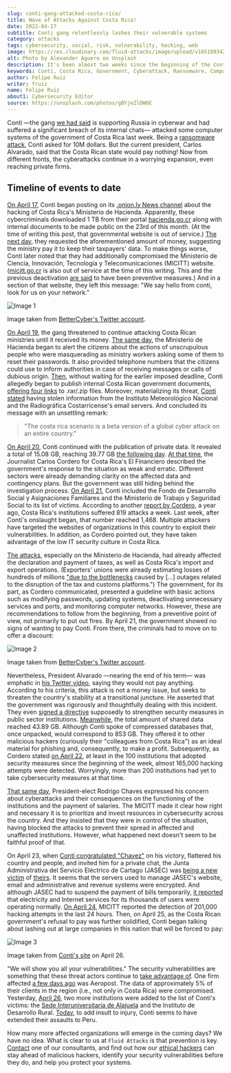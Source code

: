 ```yaml
---
slug: conti-gang-attacked-costa-rica/
title: Wave of Attacks Against Costa Rica!
date: 2022-04-27
subtitle: Conti gang relentlessly lashes their vulnerable systems
category: attacks
tags: cybersecurity, social, risk, vulnerability, hacking, web
image: https://res.cloudinary.com/fluid-attacks/image/upload/v1651093427/blog/conti-gang-attacked-costa-rica/cover_conti_costa_rica.webp
alt: Photo by Alexander Aguero on Unsplash
description: It's been almost two weeks since the beginning of the Conti gang's new wave of cyberattacks against Costa Rican organizations. Find out what has happened here.
keywords: Conti, Costa Rica, Government, Cyberattack, Ransomware, Companies, Ethical Hacking, Pentesting
author: Felipe Ruiz
writer: fruiz
name: Felipe Ruiz
about1: Cybersecurity Editor
source: https://unsplash.com/photos/gBYjeZlOW6E
---
```


Conti
—the gang [we had said](../timeline-new-cyberwar/)
is supporting Russia in cyberwar
and had suffered a significant breach of its internal chats—
attacked some computer systems of the government of Costa Rica
last week.
Being a [ransomware attack](../ransomware/),
Conti asked for 10M dollars.
But the current president,
Carlos Alvarado,
said that the Costa Rican state would pay nothing!
Now from different fronts,
the cyberattacks continue in a worrying expansion,
even reaching private firms.

## Timeline of events to date

[On April 17](https://twitter.com/_bettercyber_/status/1515792916140204041/photo/1),
Conti began posting on its [.onion.ly News channel](https://continewsnv5otx5kaoje7krkto2qbu3gtqef22mnr7eaxw3y6ncz3ad.onion.ly/)
about the hacking of Costa Rica's Ministerio de Hacienda.
Apparently,
these cybercriminals downloaded 1 TB
from their portal [hacienda.go.cr](https://www.hacienda.go.cr/)
along with internal documents
to be made public on the 23rd of this month.
(At the time of writing this post,
that governmental website is out of service.)
[The next day](https://twitter.com/_bettercyber_/status/1516111101703958538/photo/1),
they requested the aforementioned amount of money,
suggesting the ministry pay it
to keep their taxpayers' data.
To make things worse,
Conti later noted that
they had additionally compromised the Ministerio de Ciencia,
Innovación, Tecnología y Telecomunicaciones (MICITT) website.
([micitt.go.cr](https://www.micitt.go.cr/)
is also out of service
at the time of this writing.
This and the previous deactivation [are said](https://www.elfinancierocr.com/tecnologia/mas-instituciones-bajo-ataque-de-conti-que-aumenta/DDMQK5ZXKFHBXDGFB3MTX3GYR4/story/)
to have been preventive measures.)
And in a section of that website,
they left this message:
"We say hello from conti,
look for us on your network."

<div class="imgblock">

![Image 1](https://res.cloudinary.com/fluid-attacks/image/upload/v1651104275/blog/conti-gang-attacked-costa-rica/image1_conti_bettercyber.webp)

<div class="title">

Image taken from [BetterCyber's Twitter account](https://twitter.com/_bettercyber_/status/1515792916140204041/photo/1).

</div>

</div>

[On April 19](https://twitter.com/_bettercyber_/status/1516344303525765124/photo/1),
the gang threatened to continue attacking Costa Rican ministries
until it received its money.
[The same day](https://twitter.com/HaciendaCR/status/1516401226862284803/photo/1),
the Ministerio de Hacienda began to alert the citizens
about the actions of unscrupulous people
who were masquerading as ministry workers
asking some of them to reset their passwords.
It also provided telephone numbers
that the citizens could use to inform authorities
in case of receiving messages or calls of dubious origin.
[Then](https://twitter.com/_bettercyber_/status/1516486086444396545/photo/1),
without waiting for the earlier imposed deadline,
Conti allegedly began to publish
internal Costa Rican government documents,
[offering four links](https://twitter.com/_bettercyber_/status/1516568617269219339/photo/1)
to .rar/.zip files.
Moreover,
materializing its threat,
[Conti stated](https://twitter.com/_bettercyber_/status/1516569937418113025/photo/1)
having stolen information
from the Instituto Meteorológico Nacional
and the Radiográfica Costarricense's email servers.
And concluded its message
with an unsettling remark:

> "The costa rica scenario is a beta version
> of a global cyber attack on an entire country."

[On April 20](https://twitter.com/_bettercyber_/status/1516934122878517248/photo/1),
Conti continued with the publication of private data.
It revealed a total of 15.08 GB,
reaching 39.77 GB [the following day](https://twitter.com/_bettercyber_/status/1517097783446192130/photo/1).
[At that time](https://www.elfinancierocr.com/tecnologia/mas-instituciones-bajo-ataque-de-conti-que-aumenta/DDMQK5ZXKFHBXDGFB3MTX3GYR4/story/),
the Journalist Carlos Cordero
for Costa Rica's El Financiero
described the government's response to the situation
as weak and erratic.
Different sectors were already demanding clarity
on the affected data and contingency plans.
But the government was still hiding
behind the investigation process.
[On April 21](https://twitter.com/_bettercyber_/status/1517130809660121092/photo/1),
Conti included the Fondo de Desarrollo Social y Asignaciones Familiares
and the Ministerio de Trabajo y Seguridad Social
to its list of victims.
According to another [report by Cordero](https://www.elfinancierocr.com/tecnologia/ataques-ciberneticos-aumentaron-contra-empresas-e/3UKWNFT67RABXOS6MLXBUDEGM4/story/),
a year ago,
Costa Rica's institutions suffered 819 attacks a week.
Last week,
after Conti's onslaught began,
that number reached 1,468.
Multiple attackers have targeted the websites of organizations
in this country
to exploit their vulnerabilities.
In addition,
as Cordero pointed out,
they have taken advantage of the low IT security culture
in Costa Rica.

[The attacks](https://www.elfinancierocr.com/tecnologia/gobierno-emite-directriz-para-enfrentar-a-hackers/LQL2IWCVF5EMDAN7U3MO5D4TDM/story/),
especially on the Ministerio de Hacienda,
had already affected the declaration and payment of taxes,
as well as Costa Rica's import and export operations.
(Exporters' unions were already estimating losses
of hundreds of millions
["due to the bottlenecks](https://therecord.media/conti-ransomware-attack-was-aimed-at-destabilizing-government-transition-costa-rican-president-says/)
caused by \[...\] outages
related to the disruption of the tax and customs platforms.")
The government,
for its part,
as Cordero communicated,
presented a guideline with basic actions
such as modifying passwords,
updating systems,
deactivating unnecessary services and ports,
and monitoring computer networks.
However,
these are recommendations to follow from the beginning,
from a preventive point of view,
not primarily to put out fires.
By April 21,
the government showed no signs of wanting to pay Conti.
From there,
the criminals had to move on to offer a discount:

<div class="imgblock">

![Image 2](https://res.cloudinary.com/fluid-attacks/image/upload/v1651104275/blog/conti-gang-attacked-costa-rica/image2_conti_bettercyber.webp)

<div class="title">

Image taken from [BetterCyber's Twitter account](https://twitter.com/_bettercyber_/status/1517155508704010240/photo/1).

</div>

</div>

Nevertheless,
President Alvarado
—nearing the end of his term—
was emphatic in [his Twitter video](https://twitter.com/CarlosAlvQ/status/1517212653520891905?cxt=HHwWgsC53dW3nI4qAAAA),
saying they would not pay anything.
According to his criteria,
this attack is not a money issue,
but seeks to threaten the country's stability
at a transitional juncture.
He asserted that
the government was rigorously and thoughtfully dealing
with this incident.
They even [signed a directive](https://www.presidencia.go.cr/comunicados/2022/04/gobierno-firma-directriz-que-fortalece-las-medidas-de-ciberseguridad-del-sector-publico/)
supposedly to strengthen security measures
in public sector institutions.
[Meanwhile](https://twitter.com/_bettercyber_/status/1517207258563813376/photo/1),
the total amount of shared data reached 43.89 GB.
Although Conti spoke of compressed databases
that, once unpacked, would correspond to 853 GB.
They offered it to other malicious hackers
(curiously their "colleagues from Costa Rica")
as an ideal material for phishing and,
consequently,
to make a profit.
Subsequently,
as Cordero stated [on April 22](https://www.elfinancierocr.com/tecnologia/casi-165000-intentos-de-hackeo-y-de-software/WGOXXWPPIVFPFACDBNI7ZCZ3V4/story/),
at least in the 100 institutions
that adopted security measures since the beginning of the week,
almost 165,000 hacking attempts were detected.
Worryingly,
more than 200 institutions had yet to take cybersecurity measures
at that time.

[That same day](https://www.elfinancierocr.com/tecnologia/casi-165000-intentos-de-hackeo-y-de-software/WGOXXWPPIVFPFACDBNI7ZCZ3V4/story/),
President-elect Rodrigo Chaves expressed his concern
about cyberattacks and their consequences
on the functioning of the institutions
and the payment of salaries.
The MICITT made it clear
how right and necessary it is to prioritize
and invest resources in
cybersecurity across the country.
And they insisted that
they were in control of the situation,
having blocked the attacks
to prevent their spread in affected and unaffected institutions.
However,
what happened next doesn't seem to be faithful proof of that.

On April 23,
when [Conti congratulated "Chavez"](https://twitter.com/_bettercyber_/status/1517865344429441024/photo/1)
on his victory,
flattered his country and people,
and invited him for a private chat,
the Junta Administrativa del Servicio Eléctrico de Cartago (JASEC)
was [being a new victim](https://therecord.media/conti-ransomware-cripples-systems-of-electricity-manager-in-costa-rican-town/)
of [theirs](https://twitter.com/_bettercyber_/status/1518155247788740608/photo/1).
It seems that the servers used to manage JASEC's website,
email and administrative and revenue systems were encrypted.
And although JASEC had to suspend the payment of bills temporarily,
[it reported](https://www.facebook.com/photo/?fbid=358984659594201&set=a.256898136469521)
that electricity and Internet services
for its thousands of users
were operating normally.
[On April 24](https://www.elfinancierocr.com/tecnologia/detectan-otros-201000-intentos-de-hackeo-en-153/VTP447KOJZEGRBGMXOHZMVEDAI/story/),
MICITT reported the detection of 201,000 hacking attempts
in the last 24 hours.
Then,
on April 25,
as the Costa Rican government's refusal to pay was further solidified,
Conti began talking about lashing out at large companies in this nation
that will be forced to pay:

<div class="imgblock">

![Image 3](https://res.cloudinary.com/fluid-attacks/image/upload/v1651104275/blog/conti-gang-attacked-costa-rica/image3_conti_costa_rica.webp)

<div class="title">

Image taken from [Conti's site](https://continewsnv5otx5kaoje7krkto2qbu3gtqef22mnr7eaxw3y6ncz3ad.onion.ly/)
on April 26.

</div>

</div>

"We will show you all your vulnerabilities."
The security vulnerabilities are something
that these threat actors continue
to [take advantage of](https://www.elfinancierocr.com/tecnologia/que-hackeo-conti-en-jasec-la-nueva-entidad-en/NPT74BALHVB7TDPRUIPFRB772Q/story/).
One firm affected [a few days ago](https://www.elfinancierocr.com/tecnologia/carlos-herrera-ceo-de-aeropost-ataque-expuso-datos/EXXFKHDNWVGAZAATW73ZGRBVMM/story/)
was Aeropost.
The data of approximately 5% of their clients
in the region (i.e., not only in Costa Rica)
were compromised.
Yesterday,
[April 26](https://www.elfinancierocr.com/tecnologia/conti-ataca-dos-instituciones-mas-inder-y-la-sede/FEND6DV4OVAETJ4X3RBMFO3L5Q/story/),
two more institutions were added to the list of Conti's victims:
the [Sede Interuniversitaria de Alajuela](https://twitter.com/_bettercyber_/status/1518998432651878400?cxt=HHwWgIC5idnByJQqAAAA)
and the Instituto de Desarrollo Rural.
[Today](https://twitter.com/_bettercyber_/status/1519303501456855040/photo/1),
to add insult to injury,
Conti seems to have extended their assaults to Peru.

How many more affected organizations
will emerge in the coming days?
We have no idea.
What is clear to us
at `Fluid Attacks`
is that prevention is key.
[Contact](../../contact-us/)
one of our consultants,
and find out how our [ethical hackers](../../solutions/ethical-hacking/)
can stay ahead of malicious hackers,
identify your security vulnerabilities before they do,
and help you protect your systems.
